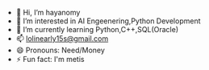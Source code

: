 - 👋 Hi, I’m hayanomy
- 👀 I’m interested in AI Engeenering,Python Development
- 🌱 I’m currently learning Python,C++,SQL(Oracle)
- 📫 lolinearly15s@gmail.com
- 😄 Pronouns: Need/Money
- ⚡ Fun fact: I'm metis


